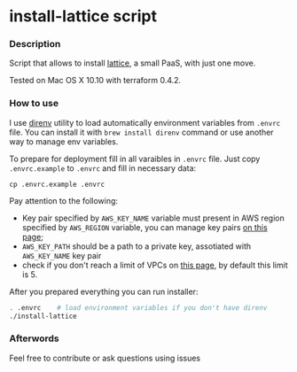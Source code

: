 # install-lattice script

### Description
Script that allows to install [lattice](http://lattice.cf/), a small PaaS, with just one move. 

Tested on Mac OS X 10.10 with terraform 0.4.2.

### How to use
I use [direnv](http://direnv.net/) utility to load automatically environment variables from `.envrc` file. You can install it with `brew install direnv` command or use another way to manage env variables.

To prepare for deployment fill in all varaibles in `.envrc` file. Just copy `.envrc.example` to `.envrc` and fill in necessary data:
```
cp .envrc.example .envrc
```

Pay attention to the following:
- Key pair specified by `AWS_KEY_NAME` variable must present in AWS region specified by `AWS_REGION` variable, you can manage key pairs [on this page](https://console.aws.amazon.com/ec2/v2/home?region=us-west-1#KeyPairs:sort=keyName);
- `AWS_KEY_PATH` should be a path to a private key, assotiated with `AWS_KEY_NAME` key pair
- check if you don't reach a limit of VPCs on [this page](https://console.aws.amazon.com/vpc/home?region=us-west-1#vpcs:), by default this limit is 5.

After you prepared everything you can run installer:
```bash
. .envrc    # load environment variables if you don't have direnv
./install-lattice
```

### Afterwords

Feel free to contribute or ask questions using issues
